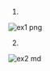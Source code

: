 1.



![ex1 png](https://github.com/user-attachments/assets/e50d5bc8-2fd6-4c1f-bdb9-e1fab3de9f18)



2.




![ex2 md](https://github.com/user-attachments/assets/0cf12ce7-bed5-4afa-ab5d-8c58e52eddb9)
